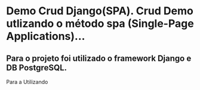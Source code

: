 # Demo Crud Django(SPA). Crud Demo utlizando o método spa (Single-Page Applications)...
## Para o projeto foi utilizado o framework Django e DB PostgreSQL.
Para a Utilizando
